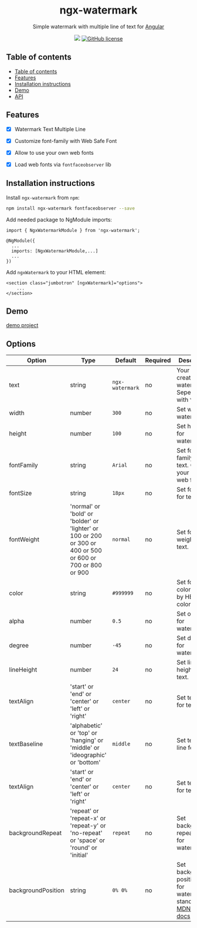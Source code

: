 <h1 align="center">ngx-watermark</h1>

<p align="center">
Simple watermark with multiple line of text for <a href="https://angular.io/">Angular</a>
</p>


<p align="center">
<a href="https://www.npmjs.com/package/ngx-watermark"><img src="https://img.shields.io/badge/dynamic/json?color=brightgreen&label=npm%20package&query=version&url=https%3A%2F%2Fraw.githubusercontent.com%2Fmadcaz%2Fngx-watermark%2Fdevelopment%2Fpackage.json&style=for-the-badge"></a>
<a href="https://github.com/MADCAZ/ngx-watermark/blob/development/LICENSE"><img alt="GitHub license" src="https://img.shields.io/github/license/MADCAZ/ngx-watermark?color=%23f86a08&style=for-the-badge"></a>
</p>


## Table of contents
- [Table of contents](#table-of-contents)
- [Features](#features)
- [Installation instructions](#installation-instructions)
- [Demo](#demo)
- [API](#api)

## Features
- [x] Watermark Text Multiple Line
- [x] Customize font-family with Web Safe Font
- [x] Allow to use your own web fonts
- [x] Load web fonts via `fontfaceobserver` lib


## Installation instructions
Install `ngx-watermark` from `npm`:
```bash
npm install ngx-watermark fontfaceobserver --save
```

Add needed package to NgModule imports:
```
import { NgxWatermarkModule } from 'ngx-watermark';

@NgModule({
  ...
  imports: [NgxWatermarkModule,...]
  ...
})
```

Add `ngxWatermark` to your HTML element:
```
<section class="jumbotron" [ngxWatermark]="options">
    ...
</section>
```
## Demo
[demo project](https://madcaz.github.io/ngx-watermark/)

## Options
 Option  | Type | Default | Required | Description |
| ------------- | ------------- | ------------- | ------------- | ------------- |
| text | string  | `ngx-watermark` | no | Your text for create watermark. Seperate line with `\n` |
| width | number  | `300` | no | Set width for watermark. |
| height | number  | `100` | no | Set height for watermark. |
| fontFamily | string  | `Arial` | no | Set font-family for text. Can set your custom web fonts. |
| fontSize | string  | `18px` | no | Set font size for text. |
| fontWeight | 'normal' or 'bold' or 'bolder' or 'lighter' or 100 or 200 or 300 or 400 or 500 or 600 or 700 or 800 or 900  | `normal` | no | Set font weight for text. |
| color | string | `#999999` | no | Set font color for text by HEX color. |
| alpha | number | `0.5` | no | Set opacity for watermark. |
| degree | number | `-45` | no | Set degree for watermark. |
| lineHeight | number | `24` | no | Set line height for text. |
| textAlign | 'start' or 'end' or 'center' or 'left' or 'right' | `center` | no | Set text align for text. |
| textBaseline | 'alphabetic' or 'top' or 'hanging' or 'middle' or 'ideographic' or 'bottom' | `middle` | no | Set text base line for text. |
| textAlign | 'start' or 'end' or 'center' or 'left' or 'right' | `center` | no | Set text align for text. |
| backgroundRepeat | 'repeat' or 'repeat-x' or 'repeat-y' or 'no-repeat' or 'space' or 'round' or 'initial' | `repeat` | no | Set background-repeat style for watermark. |
| backgroundPosition | string | `0% 0%` | no | Set background-position style for watermark. standard on [MDN Web docs](https://developer.mozilla.org/en-US/docs/Web/CSS/background-position) |